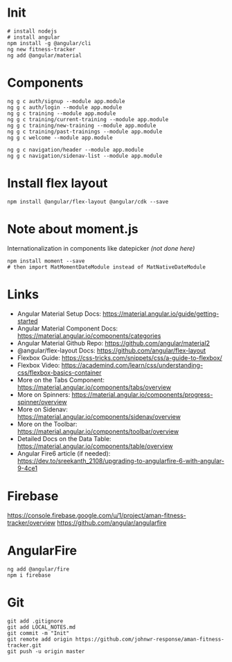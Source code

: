 # Init
```
# install nodejs
# install angular
npm install -g @angular/cli
ng new fitness-tracker
ng add @angular/material
```

# Components
```
ng g c auth/signup --module app.module
ng g c auth/login --module app.module
ng g c training --module app.module
ng g c training/current-training --module app.module
ng g c training/new-training --module app.module
ng g c training/past-trainings --module app.module
ng g c welcome --module app.module

ng g c navigation/header --module app.module
ng g c navigation/sidenav-list --module app.module
```

# Install flex layout
```
npm install @angular/flex-layout @angular/cdk --save
```

# Note about moment.js
Internationalization in components like datepicker _(not done here)_
```
npm install moment --save
# then import MatMomentDateModule instead of MatNativeDateModule
```

# Links
- Angular Material Setup Docs: https://material.angular.io/guide/getting-started
- Angular Material Component Docs: https://material.angular.io/components/categories
- Angular Material Github Repo: https://github.com/angular/material2
- @angular/flex-layout Docs: https://github.com/angular/flex-layout
- Flexbox Guide: https://css-tricks.com/snippets/css/a-guide-to-flexbox/
- Flexbox Video: https://academind.com/learn/css/understanding-css/flexbox-basics-container
- More on the Tabs Component: https://material.angular.io/components/tabs/overview
- More on Spinners: https://material.angular.io/components/progress-spinner/overview
- More on Sidenav: https://material.angular.io/components/sidenav/overview
- More on the Toolbar: https://material.angular.io/components/toolbar/overview
- Detailed Docs on the Data Table: https://material.angular.io/components/table/overview
- Angular Fire6 article (if needed): https://dev.to/sreekanth_2108/upgrading-to-angularfire-6-with-angular-9-4ce1

# Firebase
https://console.firebase.google.com/u/1/project/aman-fitness-tracker/overview
https://github.com/angular/angularfire

# AngularFire
```
ng add @angular/fire
npm i firebase
```

# Git
```
git add .gitignore
git add LOCAL_NOTES.md
git commit -m "Init"
git remote add origin https://github.com/johnwr-response/aman-fitness-tracker.git
git push -u origin master
```
